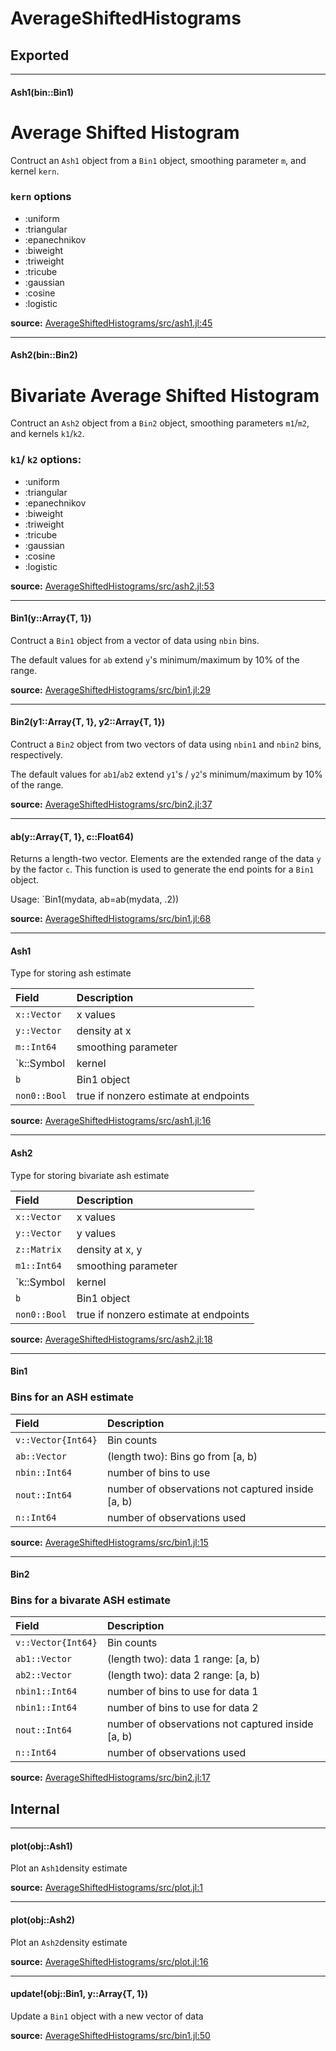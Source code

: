 # AverageShiftedHistograms

## Exported
---

#### Ash1(bin::Bin1)
# Average Shifted Histogram

Contruct an `Ash1` object from a `Bin1` object, smoothing parameter `m`,
and kernel `kern`.

### `kern` options

- :uniform
- :triangular
- :epanechnikov
- :biweight
- :triweight
- :tricube
- :gaussian
- :cosine
- :logistic


**source:**
[AverageShiftedHistograms/src/ash1.jl:45](https://github.com/joshday/AverageShiftedHistograms.jl/tree/0c730217465b3894b1f4d91fb19546a3bef7c475/src/ash1.jl#L45)

---

#### Ash2(bin::Bin2)
# Bivariate Average Shifted Histogram

Contruct an `Ash2` object from a `Bin2` object, smoothing parameters `m1`/`m2`,
and kernels `k1`/`k2`.

### `k1`/ `k2` options:

- :uniform
- :triangular
- :epanechnikov
- :biweight
- :triweight
- :tricube
- :gaussian
- :cosine
- :logistic



**source:**
[AverageShiftedHistograms/src/ash2.jl:53](https://github.com/joshday/AverageShiftedHistograms.jl/tree/0c730217465b3894b1f4d91fb19546a3bef7c475/src/ash2.jl#L53)

---

#### Bin1(y::Array{T, 1})
Contruct a `Bin1` object from a vector of data using `nbin` bins.

The default values for `ab` extend `y`'s minimum/maximum by 10% of the range.


**source:**
[AverageShiftedHistograms/src/bin1.jl:29](https://github.com/joshday/AverageShiftedHistograms.jl/tree/0c730217465b3894b1f4d91fb19546a3bef7c475/src/bin1.jl#L29)

---

#### Bin2(y1::Array{T, 1}, y2::Array{T, 1})
Contruct a `Bin2` object from two vectors of data using `nbin1` and `nbin2` bins,
respectively.

The default values for `ab1`/`ab2` extend `y1`'s / `y2`'s minimum/maximum by 10%
of the range.


**source:**
[AverageShiftedHistograms/src/bin2.jl:37](https://github.com/joshday/AverageShiftedHistograms.jl/tree/0c730217465b3894b1f4d91fb19546a3bef7c475/src/bin2.jl#L37)

---

#### ab(y::Array{T, 1}, c::Float64)
Returns a length-two vector.  Elements are the extended range of the data
`y` by the factor `c`.  This function is used to generate the end points
for a `Bin1` object.

Usage: `Bin1(mydata, ab=ab(mydata, .2))


**source:**
[AverageShiftedHistograms/src/bin1.jl:68](https://github.com/joshday/AverageShiftedHistograms.jl/tree/0c730217465b3894b1f4d91fb19546a3bef7c475/src/bin1.jl#L68)

---

#### Ash1
Type for storing ash estimate

| Field        | Description
|:-------------|:------------------------------
| `x::Vector`  | x values
| `y::Vector`  | density at x
| `m::Int64`   | smoothing parameter
| `k::Symbol   | kernel
| `b`          | Bin1 object
| `non0::Bool` | true if nonzero estimate at endpoints


**source:**
[AverageShiftedHistograms/src/ash1.jl:16](https://github.com/joshday/AverageShiftedHistograms.jl/tree/0c730217465b3894b1f4d91fb19546a3bef7c475/src/ash1.jl#L16)

---

#### Ash2
Type for storing bivariate ash estimate

| Field                      | Description
|:---------------------------|:------------------------------
| `x::Vector`                | x values
| `y::Vector`                | y values
| `z::Matrix`                | density at x, y
| `m1::Int64`                | smoothing parameter
| `k::Symbol                 | kernel
| `b`                        | Bin1 object
| `non0::Bool`               | true if nonzero estimate at endpoints


**source:**
[AverageShiftedHistograms/src/ash2.jl:18](https://github.com/joshday/AverageShiftedHistograms.jl/tree/0c730217465b3894b1f4d91fb19546a3bef7c475/src/ash2.jl#L18)

---

#### Bin1
### Bins for an ASH estimate

| Field              | Description
|:-------------------|:---------------------
| `v::Vector{Int64}` | Bin counts
| `ab::Vector`       | (length two): Bins go from [a, b)
| `nbin::Int64`      | number of bins to use
| `nout::Int64`      | number of observations not captured inside [a, b)
| `n::Int64`         | number of observations used


**source:**
[AverageShiftedHistograms/src/bin1.jl:15](https://github.com/joshday/AverageShiftedHistograms.jl/tree/0c730217465b3894b1f4d91fb19546a3bef7c475/src/bin1.jl#L15)

---

#### Bin2
### Bins for a bivarate ASH estimate

| Field              | Description
|:-------------------|:---------------------
| `v::Vector{Int64}` | Bin counts
| `ab1::Vector`      | (length two): data 1 range: [a, b)
| `ab2::Vector`      | (length two): data 2 range: [a, b)
| `nbin1::Int64`     | number of bins to use for data 1
| `nbin1::Int64`     | number of bins to use for data 2
| `nout::Int64`      | number of observations not captured inside [a, b)
| `n::Int64`         | number of observations used


**source:**
[AverageShiftedHistograms/src/bin2.jl:17](https://github.com/joshday/AverageShiftedHistograms.jl/tree/0c730217465b3894b1f4d91fb19546a3bef7c475/src/bin2.jl#L17)

## Internal
---

#### plot(obj::Ash1)
Plot an `Ash1`density estimate

**source:**
[AverageShiftedHistograms/src/plot.jl:1](https://github.com/joshday/AverageShiftedHistograms.jl/tree/0c730217465b3894b1f4d91fb19546a3bef7c475/src/plot.jl#L1)

---

#### plot(obj::Ash2)
Plot an `Ash2`density estimate

**source:**
[AverageShiftedHistograms/src/plot.jl:16](https://github.com/joshday/AverageShiftedHistograms.jl/tree/0c730217465b3894b1f4d91fb19546a3bef7c475/src/plot.jl#L16)

---

#### update!(obj::Bin1, y::Array{T, 1})
Update a `Bin1` object with a new vector of data


**source:**
[AverageShiftedHistograms/src/bin1.jl:50](https://github.com/joshday/AverageShiftedHistograms.jl/tree/0c730217465b3894b1f4d91fb19546a3bef7c475/src/bin1.jl#L50)


